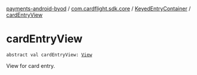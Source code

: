 [payments-android-byod](../../index.md) / [com.cardflight.sdk.core](../index.md) / [KeyedEntryContainer](index.md) / [cardEntryView](./card-entry-view.md)

# cardEntryView

`abstract val cardEntryView: `[`View`](https://developer.android.com/reference/android/view/View.html)

View for card entry.

